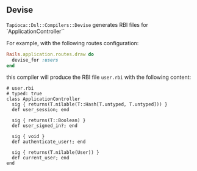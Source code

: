 ## Devise

`Tapioca::Dsl::Compilers::Devise` generates RBI files for `ApplicationController``

For example, with the following routes configuration:

~~~rb
Rails.application.routes.draw do
  devise_for :users
end
~~~

this compiler will produce the RBI file `user.rbi` with the following content:

~~~rbi
# user.rbi
# typed: true
class ApplicationController
  sig { returns(T.nilable(T::Hash[T.untyped, T.untyped])) }
  def user_session; end

  sig { returns(T::Boolean) }
  def user_signed_in?; end

  sig { void }
  def authenticate_user!; end

  sig { returns(T.nilable(User)) }
  def current_user; end
end
~~~
